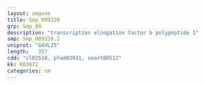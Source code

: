 ```yaml
---
layout: smgene
title: Smp_009320
grp: Smp_00
description: "transcription elongation factor b polypeptide 1"
smp: Smp_009320.2
uniprot: "G4VL25"
length:   357
cdd: "cl02518, pfam03931, smart00512"
kk: K03872
categories: sm
---
```

